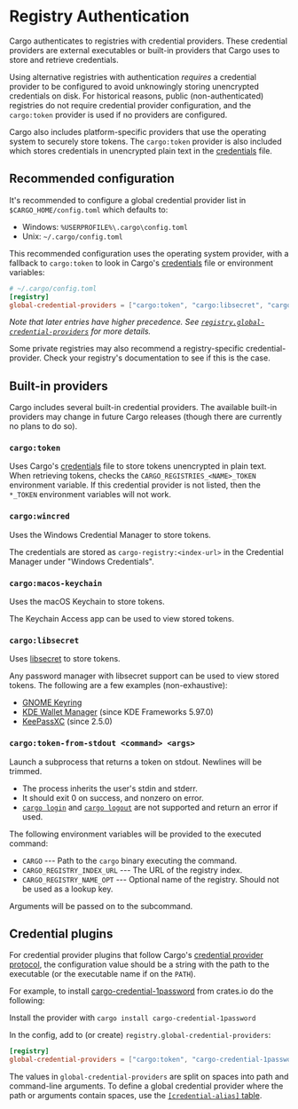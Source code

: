 # Registry Authentication
Cargo authenticates to registries with credential providers. These
credential providers are external executables or built-in providers that Cargo
uses to store and retrieve credentials.

Using alternative registries with authentication *requires* a credential provider to be configured
to avoid unknowingly storing unencrypted credentials on disk. For historical reasons, public
(non-authenticated) registries do not require credential provider configuration, and the `cargo:token`
provider is used if no providers are configured.

Cargo also includes platform-specific providers that use the operating system to securely store
tokens. The `cargo:token` provider is also included which stores credentials in unencrypted plain
text in the [credentials](config.md#credentials) file.

## Recommended configuration
It's recommended to configure a global credential provider list in `$CARGO_HOME/config.toml`
which defaults to:
* Windows: `%USERPROFILE%\.cargo\config.toml`
* Unix: `~/.cargo/config.toml`

This recommended configuration uses the operating system provider, with a fallback to `cargo:token`
to look in Cargo's [credentials](config.md#credentials) file or environment variables:
```toml
# ~/.cargo/config.toml
[registry]
global-credential-providers = ["cargo:token", "cargo:libsecret", "cargo:macos-keychain", "cargo:wincred"]
```
*Note that later entries have higher precedence.
See [`registry.global-credential-providers`](config.md#registryglobal-credential-providers)
for more details.*

Some private registries may also recommend a registry-specific credential-provider. Check your
registry's documentation to see if this is the case.

## Built-in providers
Cargo includes several built-in credential providers. The available built-in providers
may change in future Cargo releases (though there are currently no plans to do so).

### `cargo:token`
Uses Cargo's [credentials](config.md#credentials) file to store tokens unencrypted in plain text.
When retrieving tokens, checks the `CARGO_REGISTRIES_<NAME>_TOKEN` environment variable.
If this credential provider is not listed, then the `*_TOKEN` environment variables will not work.

### `cargo:wincred`
Uses the Windows Credential Manager to store tokens.

The credentials are stored as `cargo-registry:<index-url>` in the Credential Manager
under "Windows Credentials".

### `cargo:macos-keychain`
Uses the macOS Keychain to store tokens.

The Keychain Access app can be used to view stored tokens.

### `cargo:libsecret`
Uses [libsecret](https://wiki.gnome.org/Projects/Libsecret) to store tokens.

Any password manager with libsecret support can be used to view stored tokens.
The following are a few examples (non-exhaustive):

- [GNOME Keyring](https://wiki.gnome.org/Projects/GnomeKeyring)
- [KDE Wallet Manager](https://apps.kde.org/kwalletmanager5/) (since KDE Frameworks 5.97.0)
- [KeePassXC](https://keepassxc.org/) (since 2.5.0)

### `cargo:token-from-stdout <command> <args>`
Launch a subprocess that returns a token on stdout. Newlines will be trimmed.
* The process inherits the user's stdin and stderr.
* It should exit 0 on success, and nonzero on error.
* [`cargo login`] and [`cargo logout`] are not supported and return an error if used.

The following environment variables will be provided to the executed command:

* `CARGO` --- Path to the `cargo` binary executing the command.
* `CARGO_REGISTRY_INDEX_URL` --- The URL of the registry index.
* `CARGO_REGISTRY_NAME_OPT` --- Optional name of the registry. Should not be used as a lookup key.

Arguments will be passed on to the subcommand.

[`cargo login`]: ../commands/cargo-login.md
[`cargo logout`]: ../commands/cargo-logout.md

## Credential plugins
For credential provider plugins that follow Cargo's [credential provider protocol](credential-provider-protocol.md),
the configuration value should be a string with the path to the executable (or the executable name if on the `PATH`).

For example, to install [cargo-credential-1password](https://crates.io/crates/cargo-credential-1password)
from crates.io do the following:

Install the provider with `cargo install cargo-credential-1password`

In the config, add to (or create) `registry.global-credential-providers`:
```toml
[registry]
global-credential-providers = ["cargo:token", "cargo-credential-1password --account my.1password.com"]
```

The values in `global-credential-providers` are split on spaces into path and command-line arguments. To
define a global credential provider where the path or arguments contain spaces, use
the [`[credential-alias]` table](config.md#credential-alias).

